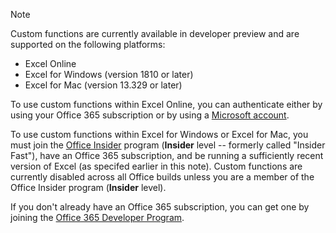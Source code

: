 > [!NOTE]
> Custom functions are currently available in developer preview and are supported on the following platforms:
> - Excel Online
> - Excel for Windows (version 1810 or later)
> - Excel for Mac (version 13.329 or later)
> 
> To use custom functions within Excel Online, you can authenticate either by using your Office 365 subscription or by using a [Microsoft account](https://account.microsoft.com/account). 
> 
> To use custom functions within Excel for Windows or Excel for Mac, you must join the [Office Insider](https://products.office.com/office-insider) program (**Insider** level -- formerly called "Insider Fast"), have an Office 365 subscription, and be running a sufficiently recent version of Excel (as specifed earlier in this note). Custom functions are currently disabled across all Office builds unless you are a member of the Office Insider program (**Insider** level).
> 
> If you don't already have an Office 365 subscription, you can get one by joining the [Office 365 Developer Program](https://docs.microsoft.com/office/developer-program/office-365-developer-program).